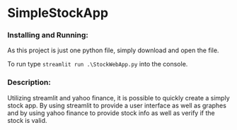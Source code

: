 # SimpleStockApp

### Installing and Running:
As this project is just one python file, simply download and open the file.

To run type `streamlit run .\StockWebApp.py` into the console.

### Description:
Utilizing streamlit and yahoo finance, it is possible to quickly create a simply stock app.
By using streamlit to provide a user interface as well as graphes and by using yahoo finance to provide stock info as well as verify if the stock is valid.

